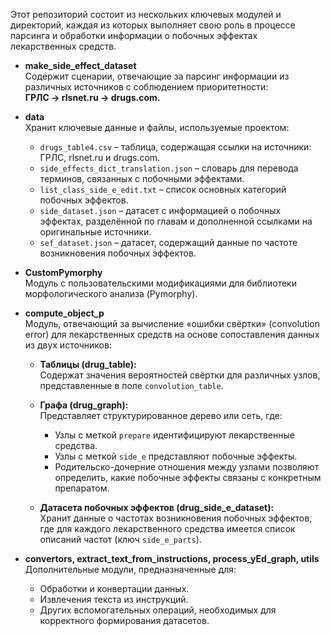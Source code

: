 Этот репозиторий состоит из нескольких ключевых модулей и директорий, каждая из которых выполняет свою роль в процессе парсинга и обработки информации о побочных эффектах лекарственных средств.

- **make_side_effect_dataset**  
  Содержит сценарии, отвечающие за парсинг информации из различных источников с соблюдением приоритетности:  
  **ГРЛС → rlsnet.ru → drugs.com.**

- **data**  
  Хранит ключевые данные и файлы, используемые проектом:
  - `drugs_table4.csv` – таблица, содержащая ссылки на источники: ГРЛС, rlsnet.ru и drugs.com.
  - `side_effects_dict_translation.json` – словарь для перевода терминов, связанных с побочными эффектами.
  - `list_class_side_e_edit.txt` – список основных категорий побочных эффектов.
  - `side_dataset.json` – датасет с информацией о побочных эффектах, разделённой по главам и дополненной ссылками на оригинальные источники.
  - `sef_dataset.json` – датасет, содержащий данные по частоте возникновения побочных эффектов.

- **CustomPymorphy**  
  Модуль с пользовательскими модификациями для библиотеки морфологического анализа (Pymorphy).

- **compute_object_p**  
  Модуль, отвечающий за вычисление «ошибки свёртки» (convolution error) для лекарственных средств на основе сопоставления данных из двух источников:
  
  - **Таблицы (drug_table):**  
    Содержат значения вероятностей свёртки для различных узлов, представленные в поле `convolution_table`.
  
  - **Графа (drug_graph):**  
    Представляет структурированное дерево или сеть, где:
    - Узлы с меткой `prepare` идентифицируют лекарственные средства.
    - Узлы с меткой `side_e` представляют побочные эффекты.
    - Родительско-дочерние отношения между узлами позволяют определить, какие побочные эффекты связаны с конкретным препаратом.
  
  - **Датасета побочных эффектов (drug_side_e_dataset):**  
    Хранит данные о частотах возникновения побочных эффектов, где для каждого лекарственного средства имеется список описаний частот (ключ `side_e_parts`).

- **convertors, extract_text_from_instructions, process_yEd_graph, utils**  
  Дополнительные модули, предназначенные для:
  - Обработки и конвертации данных.
  - Извлечения текста из инструкций.
  - Других вспомогательных операций, необходимых для корректного формирования датасетов.